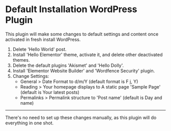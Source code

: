 # Default Installation WordPress Plugin
This plugin will make some changes to default settings and content once activated in fresh install WordPress.

1. Delete 'Hello World' post.
2. Install 'Hello Elementor' theme, activate it, and delete other deactivated themes.
3. Delete the default plugins 'Akismet' and 'Hello Dolly'.
4. Install 'Elementor Website Builder' and 'Wordfence Security' plugin.
5. Change Settings:
   - General > Date Format to d/m/Y (default format is F j, Y)
   - Reading > Your homepage displays to A static page 'Sample Page' (default is Your latest posts)
   - Permalinks > Permalink structure to 'Post name' (default is Day and name)

---
There's no need to set up these changes manually, as this plugin will do everything in one shot.
